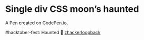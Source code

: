 # Single div CSS moon’s haunted

A Pen created on CodePen.io. 

\#hacktober-fest: Haunted 👻 [zhackerloopback](https://github.com/zhackerloopback)
